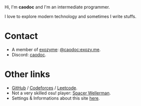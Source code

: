 Hi, I'm **caodoc** and I'm an intermediate programmer.

I love to explore modern technology and sometimes I write stuffs.

# Contact

+ A member of [exozyme](https://exozy.me): [@caodoc:exozy.me](https://caodoc.exozy.me/).
+ Discord: [caodoc](https://discord.com/users/800173074166710282).

# Other links

+ [GitHub](https://github.com/caodoc) / [Codeforces](https://codeforces.com/profile/caodoc) / [Leetcode](https://leetcode.com/u/caodoc/).
+ Not a very skilled osu! player: [Spacer Wellerman](https://osu.ppy.sh/users/21126929).
+ Settings & Informations about this site [here](./settings).